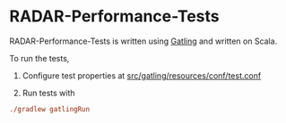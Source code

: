 # RADAR-Performance-Tests

RADAR-Performance-Tests is written using [Gatling](https://gatling.io/docs/current/quickstart/#quickstart) and written on Scala.

To run the tests, 
1. Configure test properties at [src/gatling/resources/conf/test.conf](src/gatling/resources/conf/test.conf)

2. Run tests with
```ini
./gradlew gatlingRun
```
